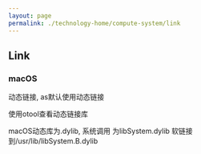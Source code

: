 ```yaml
---
layout: page
permalink: ./technology-home/compute-system/link
---
```


## Link

### macOS
动态链接, as默认使用动态链接

使用otool查看动态链接库

macOS动态库为.dylib, 系统调用 为libSystem.dylib 软链接到/usr/lib/libSystem.B.dylib
